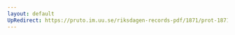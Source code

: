 ```yaml
---
layout: default
UpRedirect: https://pruto.im.uu.se/riksdagen-records-pdf/1871/prot-1871--fk--313/prot-1871--fk--313_014.pdf
---
```

